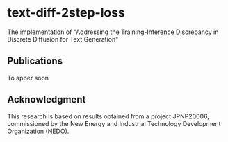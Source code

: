 # text-diff-2step-loss
The implementation of "Addressing the Training-Inference Discrepancy in Discrete Diffusion for Text Generation"

## Publications
To apper soon

## Acknowledgment
This research is based on results obtained from a project JPNP20006, commissioned by the New Energy and Industrial Technology Development Organization (NEDO).
